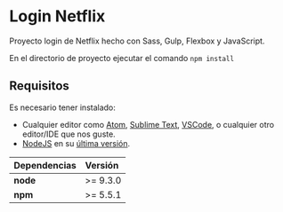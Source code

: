 # Login Netflix

Proyecto login de Netflix hecho con Sass, Gulp, Flexbox y JavaScript.

En el directorio de proyecto ejecutar el comando `npm install`

## Requisitos

Es necesario tener instalado:

* Cualquier editor como [Atom](https://atom.io/), [Sublime Text](https://www.sublimetext.com/), [VSCode](https://code.visualstudio.com/), o cualquier otro editor/IDE que nos guste.
* [NodeJS](https://nodejs.org/es/) en su [última versión](https://nodejs.org/es/download/).

| Dependencias | Versión  |
|:-------------|:---------| 
| __node__     | >= 9.3.0 |
| __npm__      | >= 5.5.1 |

